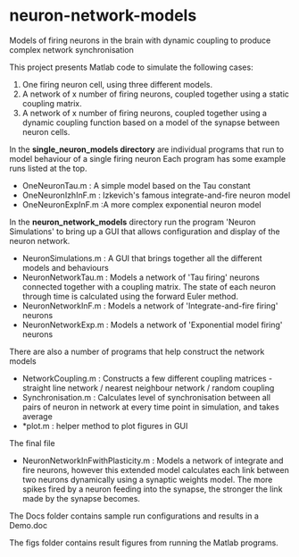 # neuron-network-models
Models of firing neurons in the brain with dynamic coupling to produce complex network synchronisation


This project presents Matlab code to simulate the following cases:
1. One firing neuron cell, using three different models.
2. A network of x number of firing neurons, coupled together using a static coupling matrix.
3. A network of x number of firing neurons, coupled together using a dynamic coupling function based on a model of the synapse between neuron cells.


In the **single_neuron_models directory** are individual programs that run to model behaviour of a single firing neuron
Each program has some example runs listed at the top.

  +  OneNeuronTau.m : A simple model based on the Tau constant
  +  OneNeuronIzhInF.m : Izkevich's famous integrate-and-fire neuron model
  +  OneNeuronExpInF.m  :A more complex exponential neuron model

In the **neuron_network_models** directory run the program 'Neuron Simulations' to bring up a GUI that allows configuration and display of the neuron network.

  +  NeuronSimulations.m : A GUI that brings together all the different models and behaviours
  +  NeuronNetworkTau.m : Models a network of 'Tau firing' neurons connected together with a coupling matrix. The state of each neuron through time is calculated using the forward Euler method.
  +  NeuronNetworkInF.m : Models a network of 'Integrate-and-fire firing' neurons 
  +  NeuronNetworkExp.m : Models a network of 'Exponential model firing' neurons 

There are also a number of programs that help construct the network models
  +  NetworkCoupling.m : Constructs a few different coupling matrices - straight line network / nearest neighbour network / random coupling
  +  Synchronisation.m : Calculates level of synchronisation between all pairs of neuron in network at every time point in simulation, and takes average
  +  *plot.m : helper method to plot figures in GUI

The final file
  +  NeuronNetworkInFwithPlasticity.m : Models a network of integrate and fire neurons, however this extended model calculates each link between two neurons dynamically using a synaptic weights model. The more spikes fired by a neuron feeding into the synapse, the stronger the link made by the synapse becomes.


The Docs folder contains sample run configurations and results in a Demo.doc

The figs folder contains result figures from running the Matlab programs.
